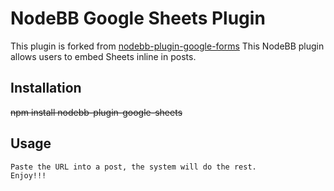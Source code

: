 # NodeBB Google Sheets Plugin

This plugin is forked from [nodebb-plugin-google-forms](https://github.com/tailot/nodebb-plugin-google-forms)
This NodeBB plugin allows users to embed Sheets inline in posts.

## Installation
  ~~npm install nodebb-plugin-google-sheets~~

## Usage

    Paste the URL into a post, the system will do the rest.
    Enjoy!!!
